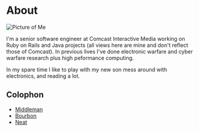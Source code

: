 
# About

![Picture of Me](/images/me.png)

I'm a senior software engineer at Comcast Interactive Media working
on Ruby on Rails and Java projects (all views here are mine and don't reflect
those of Comcast). In previous lives I've done electronic warfare and cyber warfare research plus high peformance computing.

In my spare time I like to play with my new son mess around with electronics,  and reading a lot.

## Colophon

* [Middleman](http://middlemanapp.com)
* [Bourbon](http://bourbon.io)
* [Neat](http://neat.bourbon.io)
